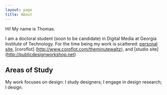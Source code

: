 ```yaml
---
layout: page
title: About
---
```


<p class="message">
  Hi! My name is Thomas. 
</p>

I am a doctoral student (soon to be candidate) in Digital Media at Georgia Institute of Technology. For the time being my work is scattered: [personal site](http://theminutewaltz.com), [coroflot] (http://www.coroflot.com/theminutewaltz), and [studio site] (http://publicdesignworkshop.net)

## Areas of Study

My work focuses on design: I study designers; I engage in design research; I design.


